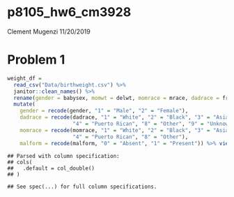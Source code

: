 p8105\_hw6\_cm3928
================
Clement Mugenzi
11/20/2019

# Problem 1

``` r
weight_df = 
  read_csv("Data/birthweight.csv") %>% 
  janitor::clean_names() %>%
  rename(gender = babysex, momwt = delwt, momrace = mrace, dadrace = frace) %>% 
  mutate(
    gender = recode(gender, "1" = "Male", "2" = "Female"),
    dadrace = recode(dadrace, "1" = "White", "2" = "Black", "3" = "Asian",
                     "4" = "Puerto Rican", "8" = "Other", "9" = "Unknown"),
    momrace = recode(momrace, "1" = "White", "2" = "Black", "3" = "Asian",
                     "4" = "Puerto Rican", "8" = "Other"),
    malform = recode(malform, "0" = "Absent", "1" = "Present")) %>% view()
```

    ## Parsed with column specification:
    ## cols(
    ##   .default = col_double()
    ## )

    ## See spec(...) for full column specifications.
